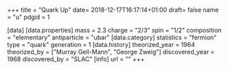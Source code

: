+++
title = "Quark Up"
date= 2018-12-17T16:17:14+01:00
draft= false
name = "u"
pdgid = 1

[data]
[data.properties]
  mass = 2.3
  charge = "2/3"
  spin = "1/2"
  composition = "elementary"
  antiparticle = "ubar"
[data.category]
  statistics = "fermion"
  type = "quark"
  generation = 1
[data.history]
  theorized_year = 1964
  theorized_by = 	["Murray Gell-Mann", "George Zweig"]
  discovered_year = 1968
  discovered_by = "SLAC"
[info]
  url = ""
+++
